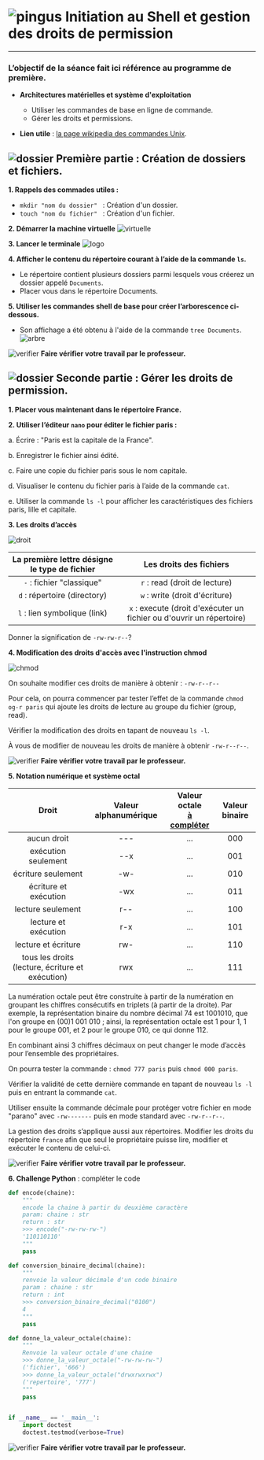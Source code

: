 [shell]: images/arbre.png
[logo shell]: images/terminal-longshadow.png
[machine virtuelle]: images/virtuelleMachine.png
[pingus]: images/pingus.png
[verifier]: images/verifier.png
[qcm]: images/qcm.png
[dossier]: images/dossier.png
[droit]: images/droit.png
[question]: images/question.png
[python]: images/python.png
[chmod]: images/chmod.png

[lien wiki]: https://fr.wikipedia.org/wiki/Commandes_Unix#Fichiers_et_répertoires

# ![pingus][pingus] **Initiation au Shell et gestion des droits de permission** 
-----


### L’objectif de la séance fait ici référence au programme de première.

- **Architectures matérielles et système d'exploitation**
	+ Utiliser les commandes de base en ligne de commande.
	+ Gérer les droits et permissions.


- **Lien utile** : [la page wikipedia des commandes Unix][lien wiki].


## ![dossier][dossier] Première partie : Création de dossiers et fichiers.

**1. Rappels des commades utiles :**

- ```mkdir "nom du dossier" ``` : Création d'un dossier.
- ```touch "nom du fichier" ``` : Création d'un fichier.

**2. Démarrer la machine virtuelle** ![virtuelle][machine virtuelle]

**3. Lancer le terminale** ![logo][logo shell]

**4. Afficher le contenu du répertoire courant à l’aide de la commande ```ls```.**

- Le répertoire contient plusieurs dossiers parmi lesquels vous créerez un dossier appelé `Documents`.
- Placer vous dans le répertoire Documents.

**5. Utiliser les commandes shell de base pour créer l’arborescence ci-dessous.**

+ Son affichage a été obtenu à l'aide de la commande ```tree Documents```.
![arbre][shell]

![verifier][verifier] **Faire vérifier votre travail par le professeur.**

## ![dossier][dossier] Seconde partie : Gérer les droits de permission.

**1. Placer vous maintenant dans le répertoire France.**

**2. Utiliser l’éditeur ```nano``` pour éditer le fichier paris :**

a. Écrire : "Paris est la capitale de la France".

b. Enregistrer le fichier ainsi édité.

c. Faire une copie du fichier paris sous le nom capitale.

d. Visualiser le contenu du fichier paris à l’aide de la commande ```cat```. 

e. Utiliser la commande ```ls -l``` pour afficher les caractéristiques des fichiers paris, lille et capitale.

**3. Les droits d’accès**


![droit][droit]


| **La première lettre désigne le type de fichier** | **Les droits des fichiers** |
| :------------------------------------------:  | :---------------------: |
| ```-``` : fichier "classique" | ```r``` : read (droit de lecture) |
| ```d``` : répertoire (directory) | ```w``` : write (droit d'écriture) |
| ```l``` : lien symbolique (link) | ```x``` : execute (droit d'exécuter un fichier ou d'ouvrir un répertoire)|


Donner la signification de ```-rw-rw-r--```?


**4. Modification des droits d'accès avec l'instruction chmod**

![chmod][chmod]

On souhaite modifier ces droits de manière à obtenir : ```-rw-r--r--```

Pour cela, on pourra commencer par tester l’effet de la commande ```chmod og-r paris``` qui ajoute les droits de lecture au groupe du fichier (group, read).

Vérifier la modification des droits en tapant de nouveau ```ls -l```.

À vous de modifier de nouveau les droits de manière à obtenir ```-rw-r--r--```.

![verifier][verifier] **Faire vérifier votre travail par le professeur.**

 
**5. Notation numérique et système octal**

| Droit	| Valeur alphanumérique | Valeur octale <br>**<u>à compléter</u>** | Valeur binaire |
| :------: | :------: | :---------------: | :------: |
| aucun droit |	---	| ...| 000 |
| exécution seulement |	--x | ... | 001 |
| écriture seulement| -w- | ... |	010 |
| écriture et exécution	| -wx |	... |	011 |
| lecture seulement | r-- | ... | 100 |
| lecture et exécution | r-x | ...  | 101 |
| lecture et écriture | rw-	| ...	| 110 |
| tous les droits (lecture, écriture et exécution) | rwx | ...	| 111 | 

La numération octale peut être construite à partir de la numération en groupant les chiffres consécutifs en triplets (à partir de la droite). Par exemple, la représentation binaire du nombre décimal 74 est 1001010, que l'on groupe en (00)1 001 010 ; ainsi, la représentation octale est 1 pour 1, 1 pour le groupe 001, et 2 pour le groupe 010, ce qui donne 112. 


En combinant ainsi 3 chiffres décimaux on peut changer le mode d’accès pour l’ensemble des propriétaires.

On pourra tester la commande : ```chmod 777 paris```  puis ```chmod 000 paris```.

Vérifier la validité de cette dernière commande en tapant de nouveau ```ls -l```  puis en entrant la commande ```cat```.

Utiliser ensuite la commande décimale pour protéger votre fichier en mode "parano" avec ```-rw-------``` puis en mode standard avec ```-rw-r--r--```.

La gestion des droits s’applique aussi aux répertoires. Modifier les droits du répertoire `france` afin que seul le propriétaire puisse lire, modifier et exécuter le contenu de celui-ci.

![verifier][verifier] **Faire vérifier votre travail par le professeur.**

**6. Challenge Python** : compléter le code

```Python
def encode(chaine):
    """
    encode la chaine à partir du deuxième caractère
    param: chaine : str
    return : str
    >>> encode("-rw-rw-rw-")
    '110110110'
    """
	pass

def conversion_binaire_decimal(chaine):
    """
    renvoie la valeur décimale d'un code binaire
    param : chaine : str
    return : int
    >>> conversion_binaire_decimal("0100")
    4
    """
	pass

def donne_la_valeur_octale(chaine):
    """
    Renvoie la valeur octale d'une chaine
    >>> donne_la_valeur_octale("-rw-rw-rw-")
    ('fichier', '666')
    >>> donne_la_valeur_octale("drwxrwxrwx")
    ('repertoire', '777')
    """   
	pass


if __name__ == '__main__':
    import doctest
    doctest.testmod(verbose=True)
```



![verifier][verifier] **Faire vérifier votre travail par le professeur.**
